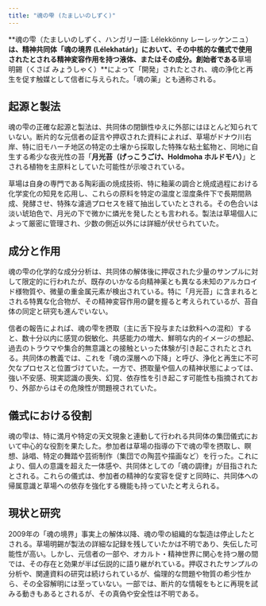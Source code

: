 ```yaml
---
title: "魂の雫 (たましいのしずく)"
---
```


**魂の雫（たましいのしずく、ハンガリー語: Lélekkönny レーレッケンニュ）**は、精神共同体「**魂の境界 (Lélekhatár)**」において、その中核的な儀式で使用されたとされる精神変容作用を持つ液体、またはその成分。創始者である**草場 明錫（くさば みょうしゃく）**によって「開発」されたとされ、魂の浄化と再生を促す触媒として信者に与えられた。「魂の薬」とも通称される。

## 起源と製法

魂の雫の正確な起源と製法は、共同体の閉鎖性ゆえに外部にはほとんど知られていない。断片的な元信者の証言や押収された資料によれば、草場がドナウ川右岸、特に旧モハーチ地区の特定の土壌から採取した特殊な粘土鉱物と、同地に自生する希少な夜光性の苔「**月光苔（げっこうごけ、Holdmoha ホルドモハ）**」とされる植物を主原料としていた可能性が示唆されている。

草場は自身の専門である陶彩画の焼成技術、特に釉薬の調合と焼成過程における化学変化の知見を応用し、これらの原料を特定の温度と湿度条件下で長期間熟成、発酵させ、特殊な濾過プロセスを経て抽出していたとされる。その色合いは淡い琥珀色で、月光の下で微かに燐光を発したとも言われる。製法は草場個人によって厳密に管理され、少数の側近以外には詳細が伏せられていた。

## 成分と作用

魂の雫の化学的な成分分析は、共同体の解体後に押収された少量のサンプルに対して限定的に行われたが、既存のいかなる向精神薬とも異なる未知のアルカロイド様物質や、微量の重金属元素が検出されている。特に「月光苔」に含まれるとされる特異な化合物が、その精神変容作用の鍵を握ると考えられているが、苔自体の同定と研究も進んでいない。

信者の報告によれば、魂の雫を摂取（主に舌下投与または飲料への混和）すると、数十分以内に感覚の鋭敏化、共感能力の増大、鮮明な内的イメージの想起、過去のトラウマや集合的無意識との接触といった体験が引き起こされたとされる。共同体の教義では、これを「魂の深層への下降」と呼び、浄化と再生に不可欠なプロセスと位置づけていた。一方で、摂取量や個人の精神状態によっては、強い不安感、現実認識の喪失、幻覚、依存性を引き起こす可能性も指摘されており、外部からはその危険性が問題視されていた。

## 儀式における役割

魂の雫は、特に満月や特定の天文現象と連動して行われる共同体の集団儀式において中心的な役割を果たした。参加者は草場の指導の下で魂の雫を摂取し、瞑想、詠唱、特定の舞踏や芸術制作（集団での陶芸や描画など）を行った。これにより、個人の意識を超えた一体感や、共同体としての「魂の調律」が目指されたとされる。これらの儀式は、参加者の精神的な変容を促すと同時に、共同体への帰属意識と草場への依存を強化する機能も持っていたと考えられる。

## 現状と研究

2009年の「魂の境界」事実上の解体以降、魂の雫の組織的な製造は停止したとされる。草場明錫が製法の詳細な記録を残していたかは不明であり、失伝した可能性が高い。しかし、元信者の一部や、オカルト・精神世界に関心を持つ層の間では、その存在と効果が半ば伝説的に語り継がれている。押収されたサンプルの分析や、関連資料の研究は続けられているが、倫理的な問題や物質の希少性から、その全容解明には至っていない。一部では、断片的な情報をもとに再現を試みる動きもあるとされるが、その真偽や安全性は不明である。